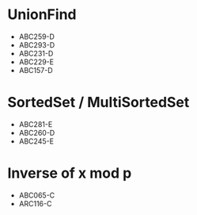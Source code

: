 # UnionFind
- ABC259-D
- ABC293-D
- ABC231-D
- ABC229-E
- ABC157-D

# SortedSet / MultiSortedSet
- ABC281-E
- ABC260-D
- ABC245-E

# Inverse of x mod p
- ABC065-C
- ARC116-C
